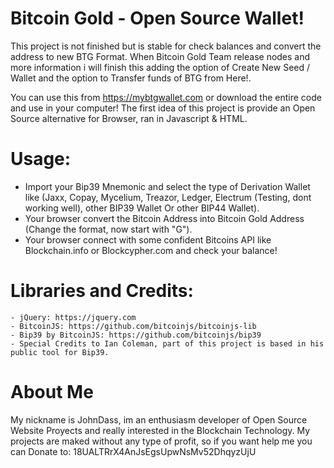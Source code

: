 # Bitcoin Gold - Open Source Wallet!
This project is not finished but is stable for check balances and convert the address to new BTG Format. When Bitcoin Gold Team release nodes and more information i will finish this adding the option of Create New Seed / Wallet and the option to Transfer funds of BTG from Here!.

You can use this from https://mybtgwallet.com or download the entire code and use in your computer!
The first idea of this project is provide an Open Source alternative for Browser, ran in Javascript & HTML.

# Usage:
- Import your Bip39 Mnemonic and select the type of Derivation Wallet like (Jaxx, Copay, Mycelium, Treazor, Ledger, Electrum (Testing, dont working well), other BIP39 Wallet Or other BIP44 Wallet).
- Your browser convert the Bitcoin Address into Bitcoin Gold Address (Change the format, now start with "G").
- Your browser connect with some confident Bitcoins API like Blockchain.info or Blockcypher.com and check your balance!

 # Libraries and Credits:
	- jQuery: https://jquery.com
	- BitcoinJS: https://github.com/bitcoinjs/bitcoinjs-lib
	- Bip39 by BitcoinJS: https://github.com/bitcoinjs/bip39
	- Special Credits to Ian Coleman, part of this project is based in his public tool for Bip39.


 # About Me
My nickname is JohnDass, im an enthusiasm developer of Open Source Website Proyects and really interested in the Blockchain Technology.
My projects are maked without any type of profit, so if you want help me you can Donate to: 18UALTRrX4AnJsEgsUpwNsMv52DhqyzUjU
